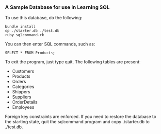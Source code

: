 ### A Sample Database for use in Learning SQL

To use this database, do the following:
```
bundle install
cp ./starter.db ./test.db
ruby sqlcommand.rb
```
You can then enter SQL commands, such as:
```
SELECT * FROM Products;
```
To exit the program, just type quit.  The following tables are present:

- Customers
- Products
- Orders
- Categories
- Shippers
- Suppliers
- OrderDetails
- Employees

Foreign key constraints are enforced.  If you need to restore the database
to the starting state, quit the sqlcommand program and copy ./starter.db to
./test.db. 